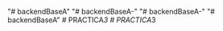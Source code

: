 "# backendBaseA" 
"# backendBaseA-" 
"# backendBaseA-" 
"# backendBaseA" 
#   P R A C T I C A _ 3  
 #   P R A C T I C A _ 3  
 